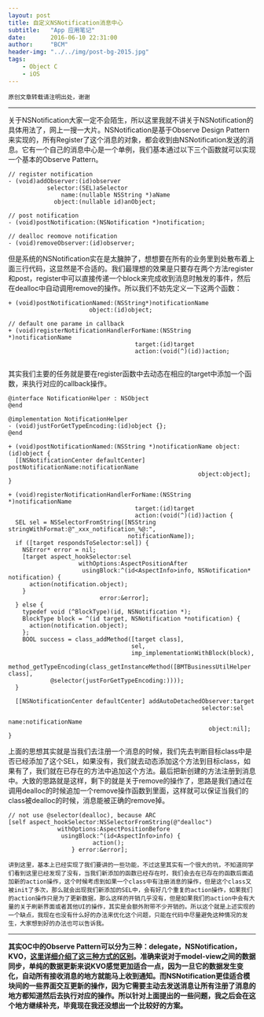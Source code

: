 ```yaml
---
layout: post
title: 自定义NSNotification消息中心
subtitle:   "App 应用笔记"
date:       2016-06-10 22:31:00
author:     "BCM"
header-img: "../../img/post-bg-2015.jpg"
tags:
    - Object C
    - iOS
---
```


`原创文章转载请注明出处，谢谢`

---

关于NSNotification大家一定不会陌生，所以这里我就不讲关于NSNotification的具体用法了，网上一搜一大片。NSNotification是基于Observe Design Pattern来实现的，所有Register了这个消息的对象，都会收到由NSNotification发送的消息。它有一个自己的消息中心是一个单例，我们基本通过以下三个函数就可以实现一个基本的Observe Pattern。

```
// register notification
- (void)addObserver:(id)observer
		   selector:(SEL)aSelector
		       name:(nullable NSString *)aName
		     object:(nullable id)anObject;

// post	notification	     
- (void)postNotification:(NSNotification *)notification;

// dealloc reomove notification
- (void)removeObserver:(id)observer;

```

但是系统的NSNotification实在是太臃肿了，想想要在所有的业务里到处散布着上面三行代码，这显然是不合适的。我们最理想的效果是只要存在两个方法register和post，register中可以直接传递一个block来完成收到消息时触发的事件，然后在dealloc中自动调用remove的操作。所以我们不妨先定义一下这两个函数：

```
+ (void)postNotificationNamed:(NSString*)notificationName
                       object:(id)object;

// default one parame in callback                 
+ (void)registerNotificationHandlerForName:(NSString *)notificationName
                                    target:(id)target
                                    action:(void(^)(id))action;                     
                       
```
其实我们主要的任务就是要在register函数中去动态在相应的target中添加一个函数，来执行对应的callback操作。

```
@interface NotificationHelper : NSObject
@end

@implementation NotificationHelper
- (void)justForGetTypeEncoding:(id)object {};
@end

+ (void)postNotificationNamed:(NSString *)notificationName object:(id)object {
  [[NSNotificationCenter defaultCenter] postNotificationName:notificationName
                                                      object:object];
}

+ (void)registerNotificationHandlerForName:(NSString *)notificationName
                                    target:(id)target
                                    action:(void(^)(id))action {
  SEL sel = NSSelectorFromString([NSString stringWithFormat:@"_xxx_notification_%@:",
                                  notificationName]);
  if ([target respondsToSelector:sel]) {
    NSError* error = nil;
    [target aspect_hookSelector:sel
                    withOptions:AspectPositionAfter
                     usingBlock:^(id<AspectInfo>info, NSNotification* notification) {
      action(notification.object);
    }
                          error:&error];
  } else {
    typedef void (^BlockType)(id, NSNotification *);
    BlockType block = ^(id target, NSNotification *notification) {
      action(notification.object);
    };
    BOOL success = class_addMethod([target class],
                                   sel,
                                   imp_implementationWithBlock(block),
            method_getTypeEncoding(class_getInstanceMethod([BMTBusinessUtilHelper class], 
            @selector(justForGetTypeEncoding:))));
  }
  
  [[NSNotificationCenter defaultCenter] addAutoDetachedObserver:target
                                                       selector:sel
                                                           name:notificationName
                                                         object:nil];
}

```
上面的思想其实就是当我们去注册一个消息的时候，我们先去判断目标class中是否已经添加了这个SEL，如果没有，我们就去动态添加这个方法到目标class，如果有了，我们就在已存在的方法中追加这个方法。最后把新创建的方法注册到消息中。大致的思路就是这样，剩下的就是关于remove的操作了，思路是我们通过在调用dealloc的时候追加一个remove操作函数到里面，这样就可以保证当我们的class被dealloc的时候，消息能被正确的remove掉。

```
// not use @selector(dealloc), because ARC
[self aspect_hookSelector:NSSelectorFromString(@"dealloc") 
			  withOptions:AspectPositionBefore
 			   usingBlock:^(id<AspectInfo>info) {
        				action();
    			  } error:&error];
```
`讲到这里，基本上已经实现了我们要讲的一些功能，不过这里其实有一个很大的坑，不知道同学们看到这里已经发现了没有，当我们新添加的函数已经存在时，我们会去在已存在的函数后面追加新的action操作，这个时候考虑到如果一个class中有注册消息的操作，但是这个class又被init了多次，那么就会出现我们新添加的SEL中，会有好几个重复的action操作，如果我们的action操作只是为了更新数据，那么这样的开销几乎没有，但是如果我们的action中会有大量的关于刷新界面或者其他UI的操作，其实是会额外附带不少开销的。所以这个就是上述实现的一个缺点，我现在也没有什么好的办法来优化这个问题，只能在代码中尽量避免这种情况的发生，大家想到好的办法也可以告诉我。`

---

**其实OC中的Observe Pattern可以分为三种：delegate，NSNotification，KVO，[这里详细介绍了这三种方式的区别](https://blog.shinetech.com/2011/06/14/delegation-notification-and-observation/)。准确来说对于model-view之间的数据同步，单纯的数据更新来说KVO感觉更加适合一点，因为一旦它的数据发生变化，自动所有接收消息的地方就能马上收到通知。而NSNotification更佳适合模块间的一些界面交互更新的操作，因为它需要主动去发送消息让所有注册了消息的地方都知道然后去执行对应的操作。所以针对上面提出的一些问题，我之后会在这个地方继续补充，毕竟现在我还没想出一个比较好的方案。**
